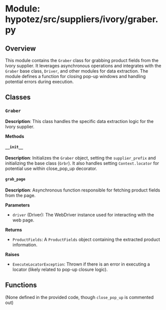 # Module: hypotez/src/suppliers/ivory/graber.py

## Overview

This module contains the `Graber` class for grabbing product fields from the Ivory supplier. It leverages asynchronous operations and integrates with the `Graber` base class, `Driver`, and other modules for data extraction.  The module defines a function for closing pop-up windows and handling potential errors during execution.


## Classes

### `Graber`

**Description**: This class handles the specific data extraction logic for the Ivory supplier.

**Methods**

#### `__init__`

**Description**: Initializes the `Graber` object, setting the `supplier_prefix` and initializing the base class (`Grbr`).  It also handles setting `Context.locator` for potential use within close_pop_up decorator.

#### `grab_page`

**Description**: Asynchronous function responsible for fetching product fields from the page.

**Parameters**

- `driver` (Driver): The WebDriver instance used for interacting with the web page.

**Returns**

- `ProductFields`: A `ProductFields` object containing the extracted product information.

**Raises**

- `ExecuteLocatorException`: Thrown if there is an error in executing a locator (likely related to pop-up closure logic).



## Functions

(None defined in the provided code, though `close_pop_up` is commented out)